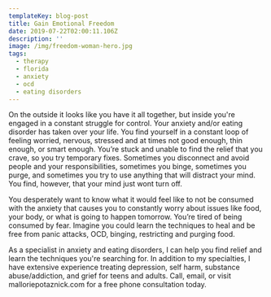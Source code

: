 ```yaml
---
templateKey: blog-post
title: Gain Emotional Freedom
date: 2019-07-22T02:00:11.106Z
description: ''
image: /img/freedom-woman-hero.jpg
tags:
  - therapy
  - florida
  - anxiety
  - ocd
  - eating disorders
---
```

On the outside it looks like you have it all together, but inside you're engaged in a constant struggle for control. Your anxiety and/or eating disorder has taken over your life. You find yourself in a constant loop of feeling worried, nervous, stressed and at times not good enough, thin enough, or smart enough. You’re stuck and unable to find the relief that you crave, so you try temporary fixes. Sometimes you disconnect and avoid people and your responsibilities, sometimes you binge, sometimes you purge, and sometimes you try to use anything that will distract your mind. You find, however, that your mind just wont turn off.

You desperately want to know what it would feel like to not be consumed with the anxiety that causes you to constantly worry about issues like food, your body, or what is going to happen tomorrow. You’re tired of being consumed by fear. Imagine you could learn the techniques to heal and be free from panic attacks, OCD, binging, restricting and purging food.

As a specialist in anxiety and eating disorders, I can help you find relief and learn the techniques you're searching for. In addition to my specialties, I have extensive experience treating depression, self harm, substance abuse/addiction, and grief for teens and adults. Call, email, or visit malloriepotaznick.com for a free phone consultation today.
